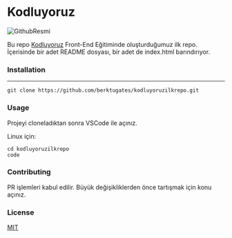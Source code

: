 # Kodluyoruz

![GithubResmi](https://user-images.githubusercontent.com/116117449/200120870-60550780-fdca-4c1f-a81a-14c41bf665c8.png)

Bu repo [Kodluyoruz](kodluyoruz.org) Front-End Eğitiminde oluşturduğumuz ilk repo. İçerisinde bir adet README dosyası, bir adet de index.html barındırıyor.


### Installation
----

```
git clone https://github.com/berktugates/kodluyoruzilkrepo.git
```


### Usage

Projeyi cloneladıktan sonra VSCode ile açınız.

Linux için:

```
cd kodluyoruzilkrepo
code
```


### Contributing

PR işlemleri kabul edilir. Büyük değişikliklerden önce tartışmak için konu açınız.


### License

[MIT](https://opensource.org/licenses/MIT)